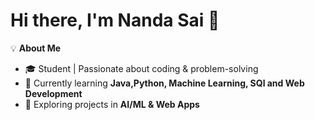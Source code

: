# Hi there, I'm Nanda Sai 👋

💡 **About Me**
- 🎓 Student | Passionate about coding & problem-solving  
- 🌱 Currently learning **Java,Python, Machine Learning, SQl and Web Development**  
- 🔭 Exploring projects in **AI/ML & Web Apps**  
